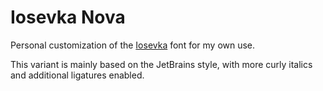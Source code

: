 # Iosevka Nova

Personal customization of the [Iosevka](https://github.com/be5invis/Iosevka) font for my own use.

This variant is mainly based on the JetBrains style, with more curly italics and additional ligatures enabled.

